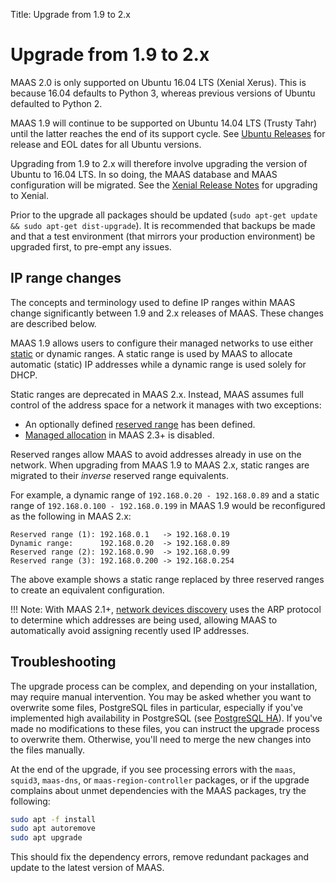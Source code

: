 Title: Upgrade from 1.9 to 2.x


# Upgrade from 1.9 to 2.x

MAAS 2.0 is only supported on Ubuntu 16.04 LTS (Xenial Xerus). This is because
16.04 defaults to Python 3, whereas previous versions of Ubuntu defaulted to
Python 2.

MAAS 1.9 will continue to be supported on Ubuntu 14.04 LTS (Trusty Tahr) until
the latter reaches the end of its support cycle. See
[Ubuntu Releases][ubuntu-wiki-releases] for release and EOL dates for all
Ubuntu versions.

Upgrading from 1.9 to 2.x will therefore involve upgrading the version of
Ubuntu to 16.04 LTS. In so doing, the MAAS database and MAAS configuration will
be migrated. See the [Xenial Release Notes][xenial-release-notes-upgrading] for
upgrading to Xenial.

Prior to the upgrade all packages should be updated
(`sudo apt-get update && sudo apt-get dist-upgrade`). It is recommended that
backups be made and that a test environment (that mirrors your production
environment) be upgraded first, to pre-empt any issues.

## IP range changes

The concepts and terminology used to define IP ranges within MAAS change
significantly between 1.9 and 2.x releases of MAAS. These changes are described
below.

MAAS 1.9 allows users to configure their managed networks to use either
[static][1-9-static] or dynamic ranges. A static range is used by MAAS to allocate
automatic (static) IP addresses while a dynamic range is used solely for
DHCP.

Static ranges are deprecated in MAAS 2.x. Instead, MAAS assumes full control
of the address space for a network it manages with two exceptions:

- An optionally defined [reserved range][ip-range] has been defined.
- [Managed allocation][managed-subnet] in MAAS 2.3+ is disabled. 

Reserved ranges allow MAAS to avoid addresses already in use on the network.
When upgrading from MAAS 1.9 to MAAS 2.x, static ranges are migrated to their
*inverse* reserved range equivalents.

For example, a dynamic range of `192.168.0.20 - 192.168.0.89` and a static
range of `192.168.0.100 - 192.168.0.199` in MAAS 1.9 would be reconfigured as
the following in MAAS 2.x:

```no-highlight
Reserved range (1): 192.168.0.1   -> 192.168.0.19
Dynamic range:      192.168.0.20  -> 192.168.0.89
Reserved range (2): 192.168.0.90  -> 192.168.0.99
Reserved range (3): 192.168.0.200 -> 192.168.0.254
```

The above example shows a static range replaced by three reserved ranges to
create an equivalent configuration.

!!! Note:
    With MAAS 2.1+, [network devices discovery][device-discovery] uses the ARP
    protocol to determine which addresses are being used, allowing MAAS to
    automatically avoid assigning recently used IP addresses.

## Troubleshooting

The upgrade process can be complex, and depending on your installation, may
require manual intervention. You may be asked whether you want to overwrite
some files, PostgreSQL files in particular, especially if you've implemented
high availability in PostgreSQL (see [PostgreSQL HA][postgresql-ha]). If you've
made no modifications to these files, you can instruct the upgrade process to
overwrite them. Otherwise, you'll need to merge the new changes into the files
manually. 

At the end of the upgrade, if you see processing errors with the `maas`,
`squid3`, `maas-dns`, or `maas-region-controller` packages, or if the upgrade
complains about unmet dependencies with the MAAS packages, try the following:

```bash
sudo apt -f install
sudo apt autoremove
sudo apt upgrade
```

This should fix the dependency errors, remove redundant packages and update to
the latest version of MAAS.

<!-- LINKS -->

[postgresql-ha]: manage-ha-postgresql.md
[ubuntu-wiki-releases]: https://wiki.ubuntu.com/Releases
[xenial-release-notes-upgrading]: https://wiki.ubuntu.com/XenialXerus/ReleaseNotes#Upgrading_from_Ubuntu_14.04_LTS_or_15.10
[managed-subnet]: installconfig-network-subnet-management.md
[1-9-static]: https://docs.ubuntu.com/maas/1.9/en/nodes-commission
[device-discovery]: installconfig-network-dev-discovery.md
[ip-range]: installconfig-network-ipranges.md
